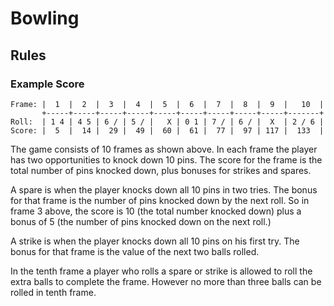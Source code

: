 # Bowling

## Rules

### Example Score

```
Frame: |  1  |  2  |  3  |  4  |  5  |  6  |  7  |  8  |  9  |   10  |
       +-----+-----+-----+-----+-----+-----+-----+-----+-----+-------+
Roll:  | 1 4 | 4 5 | 6 / | 5 / |   X | 0 1 | 7 / | 6 / |  X  | 2 / 6 |
Score: |  5  |  14 |  29 |  49 |  60 |  61 |  77 |  97 | 117 |  133  |
```

The game consists of 10 frames as shown above. In each frame the player has
two opportunities to knock down 10 pins. The score for the frame is the total
number of pins knocked down, plus bonuses for strikes and spares.

A spare is when the player knocks down all 10 pins in two tries. The bonus for
that frame is the number of pins knocked down by the next roll. So in frame 3
above, the score is 10 (the total number knocked down) plus a bonus of 5 (the
number of pins knocked down on the next roll.)

A strike is when the player knocks down all 10 pins on his first try. The bonus
for that frame is the value of the next two balls rolled.

In the tenth frame a player who rolls a spare or strike is allowed to roll the extra
balls to complete the frame. However no more than three balls can be rolled in
tenth frame.
